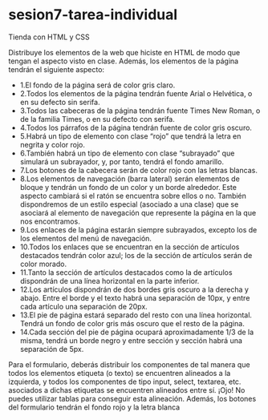 # sesion7-tarea-individual
Tienda con HTML y CSS

Distribuye los elementos de la web que hiciste en HTML de modo que tengan el aspecto visto en clase.
Además, los elementos de la página tendrán el siguiente aspecto:
- 1.El fondo de la página será de color gris claro.
- 2.Todos los elementos de la página tendrán fuente Arial o Helvética, o en su defecto sin serifa.
- 3.Todos las cabeceras de la página tendrán fuente Times New Roman, o de la familia Times, o en su defecto con serifa.
- 4.Todos los párrafos de la página tendrán fuente de color gris oscuro.
- 5.Habrá un tipo de elemento con clase “rojo” que tendrá la letra en negrita y color rojo.
- 6.También  habrá  un  tipo  de  elemento  con  clase  “subrayado”  que  simulará un subrayador, y, por tanto, tendrá el fondo amarillo.
- 7.Los botones de la cabecera serán de color rojo con las letras blancas.
- 8.Los elementos de navegación (barra lateral) serán elementos de bloque y tendrán un fondo de un color y un borde alrededor.
Este aspecto cambiará si el ratón se encuentra sobre ellos o no. También dispondremos de un estilo especial (asociado a una clase) que se asociará al elemento de navegación que represente la página en la que nos encontramos.
- 9.Los enlaces de la página estarán siempre subrayados, excepto los de los elementos del menú de navegación.
- 10.Todos los enlaces que se encuentran en la sección de artículos destacados tendrán color azul; los de la sección de artículos 
serán de color morado.
- 11.Tanto la sección de artículos destacados como la de artículos dispondrán de una línea horizontal en la parte inferior.
- 12.Los artículos dispondrán de dos bordes gris oscuro a la derecha y abajo. Entre el borde  y  el  texto  habrá una  separación  de  10px,  y  entre  cada  artículo  una separación de 20px.
- 13.El pie de página estará separado del resto con una línea horizontal. Tendrá un fondo de color gris más oscuro que el resto de la página.
- 14.Cada sección del pie de página ocupará aproximadamente 1/3 de la misma, tendrá un borde negro y entre sección y sección habrá
una separación de 5px.

Para  el  formulario, deberás  distribuir  los  componentes  de  tal  manera  que  todos  los elementos  etiqueta (o  texto)  se  encuentren  alineados  a  la  izquierda,  y  todos  los componentes  de  tipo  input,  select,  textarea,  etc.  asociados  a  dichas  etiquetas  se encuentren  alineados  entre  sí.  ¡Ojo!  No  puedes  utilizar  tablas para  conseguir  esta alineación.
Además, los botones del formulario tendrán el fondo rojo y la letra blanca
